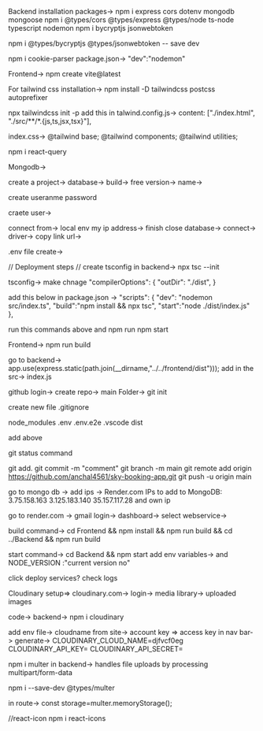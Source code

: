 Backend installation packages->
npm i express cors dotenv mongodb mongoose
npm i @types/cors @types/express @types/node ts-node typescript nodemon
npm i bycryptjs jsonwebtoken

npm i @types/bycryptjs @types/jsonwebtoken -- save dev

npm i cookie-parser
package.json->
"dev":"nodemon"


Frontend-> npm create vite@latest

For tailwind css installation-> npm install -D tailwindcss postcss autoprefixer

npx tailwindcss init -p
add this in talwind.config.js->
  content: ["./index.html", "./src/**/*.{js,ts,jsx,tsx}"],

index.css-> 
@tailwind base;
@tailwind components;
@tailwind utilities;

npm i react-query


Mongodb->

create a project-> database->
build->
free version-> name->

create
useranme password

craete user->

connect from-> local env
my ip address-> finish close
database-> connect-> driver->
 copy link url->

 .env file create->


// Deployment steps
// create tsconfig in backend->
npx tsc --init

tsconfig-> make chnage 
 "compilerOptions": {
    "outDir": "./dist",
 }

add this below in package.json ->
 "scripts": {
    "dev": "nodemon src/index.ts",
    "build":"npm install && npx tsc",
    "start":"node ./dist/index.js"
  },

  run this commands
  above and 
  npm run
  npm start

  Frontend->
  npm run build

  go to backend-> 
  app.use(express.static(path.join(__dirname,"../../frontend/dist")));
 add in the src-> index.js 


 github  login->
 create repo->
 main Folder->
git init

create new file .gitignore

node_modules
.env
.env.e2e
.vscode
dist 

add above

git status command

git add.
git commit -m "comment"
git branch -m main
git remote add origin https://github.com/anchal4561/sky-booking-app.git
git push -u origin main


go to  mongo db -> add ips -> Render.com IPs to add to MongoDB:
3.75.158.163
3.125.183.140
35.157.117.28
 and own ip

 go to render.com -> gmail login-> dashboard-> select webservice->

 build command-> cd Frontend && npm install && npm run build  && cd ../Backend && npm run build

start command-> cd Backend && npm start
 add env variables-> and 
  NODE_VERSION :"current version no"

  click deploy services?
  check logs


  Cloudinary setup=>
  cloudinary.com-> login->
  media library-> uploaded images

  code-> backend-> 
  npm i cloudinary

  add env file->
  cloudname from site-> account
  key => access key in nav bar-> generate->
  CLOUDINARY_CLOUD_NAME=djfvcf0eg
CLOUDINARY_API_KEY=
CLOUDINARY_API_SECRET=

npm i multer  in backend-> handles file uploads by processing multipart/form-data

npm i --save-dev @types/multer

in route->
const storage=multer.memoryStorage();



//react-icon
npm i react-icons
